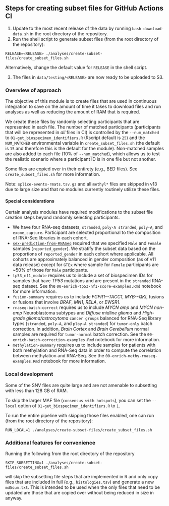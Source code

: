 ## Steps for creating subset files for GitHub Actions CI

1. Update to the most recent release of the data by running `bash download-data.sh` in the root directory of the repository.
2. Run the shell script to generate subset files (from the root directory of the repository):

```
RELEASE=<RELEASE> ./analyses/create-subset-files/create_subset_files.sh
```
Alternatively, change the default value for `RELEASE` in the shell script.

3. The files in `data/testing/<RELEASE>` are now ready to be uploaded to S3.

### Overview of approach

The objective of this module is to create files that are used in continuous integration to save on the amount of time it takes to download files and run analyses as well as reducing the amount of RAM that is required.

We create these files by randomly selecting participants that are represented in each file. 
The number of matched participants (participants that will be represented in _all_ files in CI) is controlled by the `--num_matched` to `01-get_biospecimen_identifiers.R` (Rscript default is `25`) and the `NUM_MATCHED` environmental variable in `create_subset_files.sh` (the default is `15` and therefore this is the default for the module).
Non-matched samples are also added to each file (10% of `--num_matched`), which allows us to test the realistic scenario where a participant ID is in one file but not another.

Some files are copied over in their entirety (e.g., BED files).
See `create_subset_files.sh` for more information.

Note: `splice-events-rmats.tsv.gz` and all `methyl*` files are skipped in v13 due to large size and that no modules currently routinely utilize these files.

#### Special considerations

Certain analysis modules have required modifications to the subset file creation steps beyond randomly selecting participants.

* We have four RNA-seq datasets, `stranded`, `poly-A stranded`, `poly-A`, and `exome_capture`. Participant are selected proportional to the composition of RNA-Seq libraries in each cohort.
* [`sex-prediction-from-RNASeq`](https://github.com/PediatricOpenTargets/OpenPedCan-analysis/tree/dev/analyses/sex-prediction-from-RNASeq) required that we specified `Male` and `Female` samples (`reported_gender`). We stratify the subset data based on the proportions of `reported_gender` in each cohort where applicable. All cohorts are approximately balanced in gender composition (as of v11 data release) except for `GTEx` where sample for `Female` participants are ~50% of those for `Male` participants.
* `tp53_nf1_module` requires us to include a set of biospecimen IDs for samples that have _TP53_ mutations and are present in the `stranded` RNA-seq dataset.
See the `00-enrich-tp53-nf1-score-examples.Rmd` notebook for more information.
* `fusion-summary` requires us to include _FGFR1--TACC1_, _MYB--QKI_, fusions or fusions that involve _BRAF_, _MN1_, _RELA_, or _EWSR1_.
* `rnaseq-batch-correct` requires us to include _MYCN amp_ and _MYCN non-amp_ Neuroblastoma subtypes and _Diffuse midline glioma_ and _High-grade glioma/astrocytoma_ `cancer groups` balanced for RNA-Seq library types (`stranded`, `poly-A`, and `ploy-A stranded`) for `tumor-only` batch correction. In addition, _Brain Cortex_ and _Brain Cerebellum_ normal samples are required for `tumor-normal` batch correction.
See the `00-enrich-batch-correction-examples.Rmd` notebook for more information.
* `methylation-summary` requires us to include samples for patients with both methylation and RNA-Seq data in order to compute the correlation between methylation and RNA-Seq.
See the `00-enrich-methy-rnaseq-examples.Rmd` notebook for more information.

### Local development

Some of the SNV files are quite large and are not amenable to subsetting with less than 128 GB of RAM.

To skip the larger MAF file (`consensus with hotspots`), you can set the `--local` option of `01-get_biospecimen_identifiers.R` to `1`. 

To run the entire pipeline with skipping those files enabled, one can run (from the root directory of the repository):

```
RUN_LOCAL=1 ./analyses/create-subset-files/create_subset_files.sh
```

### Additional features for convenience

Running the following from the root directory of the repository

```
SKIP_SUBSETTING=1 ./analyses/create-subset-files/create_subset_files.sh
```

will skip the subsetting file steps that are implemented in R and only copy files that are included in full (e.g., `histologies.tsv`) and generate a new `md5sum.txt`.
This is intended to be used when the only files that need to be updated are those that are copied over without being reduced in size in anyway.

